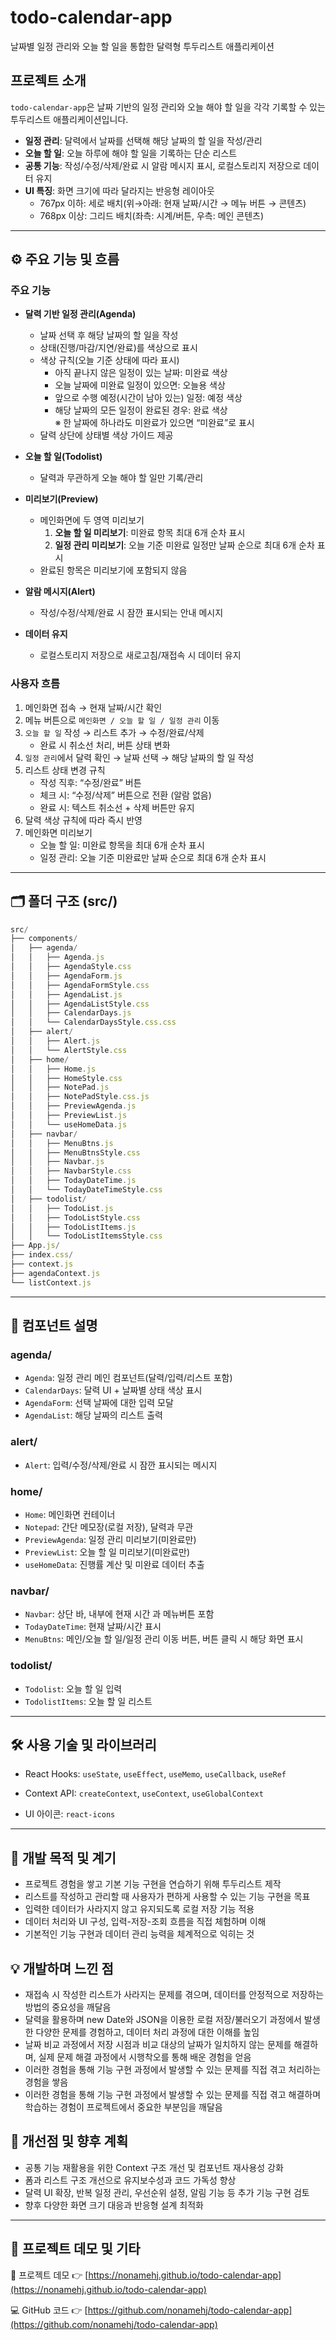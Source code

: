 # todo-calendar-app

날짜별 일정 관리와 오늘 할 일을 통합한 달력형 투두리스트 애플리케이션

## 프로젝트 소개

`todo-calendar-app`은 날짜 기반의 일정 관리와 오늘 해야 할 일을 각각 기록할 수 있는 투두리스트 애플리케이션입니다.

- **일정 관리**: 달력에서 날짜를 선택해 해당 날짜의 할 일을 작성/관리
- **오늘 할 일**: 오늘 하루에 해야 할 일을 기록하는 단순 리스트
- **공통 기능**: 작성/수정/삭제/완료 시 알람 메시지 표시, 로컬스토리지 저장으로 데이터 유지
- **UI 특징**: 화면 크기에 따라 달라지는 반응형 레이아웃
  - 767px 이하: 세로 배치(위→아래: 현재 날짜/시간 → 메뉴 버튼 → 콘텐츠)
  - 768px 이상: 그리드 배치(좌측: 시계/버튼, 우측: 메인 콘텐츠)

---

## ⚙️ 주요 기능 및 흐름

### 주요 기능

- **달력 기반 일정 관리(Agenda)**

  - 날짜 선택 후 해당 날짜의 할 일을 작성
  - 상태(진행/마감/지연/완료)를 색상으로 표시
  - 색상 규칙(오늘 기준 상태에 따라 표시)
    - 아직 끝나지 않은 일정이 있는 날짜: 미완료 색상
    - 오늘 날짜에 미완료 일정이 있으면: 오늘용 색상
    - 앞으로 수행 예정(시간이 남아 있는) 일정: 예정 색상
    - 해당 날짜의 모든 일정이 완료된 경우: 완료 색상  
      ※ 한 날짜에 하나라도 미완료가 있으면 “미완료”로 표시
  - 달력 상단에 상태별 색상 가이드 제공

- **오늘 할 일(Todolist)**
  - 달력과 무관하게 오늘 해야 할 일만 기록/관리
- **미리보기(Preview)**

  - 메인화면에 두 영역 미리보기
    1. **오늘 할 일 미리보기**: 미완료 항목 최대 6개 순차 표시
    2. **일정 관리 미리보기**: 오늘 기준 미완료 일정만 날짜 순으로 최대 6개 순차 표시
  - 완료된 항목은 미리보기에 포함되지 않음

- **알람 메시지(Alert)**

  - 작성/수정/삭제/완료 시 잠깐 표시되는 안내 메시지

- **데이터 유지**
  - 로컬스토리지 저장으로 새로고침/재접속 시 데이터 유지

### 사용자 흐름

1. 메인화면 접속 → 현재 날짜/시간 확인
2. 메뉴 버튼으로 `메인화면 / 오늘 할 일 / 일정 관리` 이동
3. `오늘 할 일` 작성 → 리스트 추가 → 수정/완료/삭제
   - 완료 시 취소선 처리, 버튼 상태 변화
4. `일정 관리`에서 달력 확인 → 날짜 선택 → 해당 날짜의 할 일 작성
5. 리스트 상태 변경 규칙
   - 작성 직후: “수정/완료” 버튼
   - 체크 시: “수정/삭제” 버튼으로 전환 (알람 없음)
   - 완료 시: 텍스트 취소선 + 삭제 버튼만 유지
6. 달력 색상 규칙에 따라 즉시 반영
7. 메인화면 미리보기
   - 오늘 할 일: 미완료 항목을 최대 6개 순차 표시
   - 일정 관리: 오늘 기준 미완료만 날짜 순으로 최대 6개 순차 표시

---

## 🗂️ 폴더 구조 (src/)

```js
src/
├── components/
│   ├── agenda/
│   │   ├── Agenda.js
│   │   ├── AgendaStyle.css
│   │   ├── AgendaForm.js
│   │   ├── AgendaFormStyle.css
│   │   ├── AgendaList.js
│   │   ├── AgendaListStyle.css
│   │   ├── CalendarDays.js
│   │   └── CalendarDaysStyle.css.css
│   ├── alert/
│   │   ├── Alert.js
│   │   └── AlertStyle.css
│   ├── home/
│   │   ├── Home.js
│   │   ├── HomeStyle.css
│   │   ├── NotePad.js
│   │   ├── NotePadStyle.css.js
│   │   ├── PreviewAgenda.js
│   │   ├── PreviewList.js
│   │   └── useHomeData.js
│   ├── navbar/
│   │   ├── MenuBtns.js
│   │   ├── MenuBtnsStyle.css
│   │   ├── Navbar.js
│   │   ├── NavbarStyle.css
│   │   ├── TodayDateTime.js
│   │   └── TodayDateTimeStyle.css
│   ├── todolist/
│   │   ├── TodoList.js
│   │   ├── TodoListStyle.css
│   │   ├── TodoListItems.js
│   │   └── TodoListItemsStyle.css
├── App.js/
├── index.css/
├── context.js
├── agendaContext.js
└── listContext.js

```

---

## 🧩 컴포넌트 설명

### **agenda/**

- `Agenda`: 일정 관리 메인 컴포넌트(달력/입력/리스트 포함)
- `CalendarDays`: 달력 UI + 날짜별 상태 색상 표시
- `AgendaForm`: 선택 날짜에 대한 입력 모달
- `AgendaList`: 해당 날짜의 리스트 출력

### **alert/**

- `Alert`: 입력/수정/삭제/완료 시 잠깐 표시되는 메시지

### **home/**

- `Home`: 메인화면 컨테이너
- `Notepad`: 간단 메모장(로컬 저장), 달력과 무관
- `PreviewAgenda`: 일정 관리 미리보기(미완료만)
- `PreviewList`: 오늘 할 일 미리보기(미완료만)
- `useHomeData`: 진행률 계산 및 미완료 데이터 추출

### **navbar/**

- `Navbar`: 상단 바, 내부에 현재 시간 과 메뉴버튼 포함
- `TodayDateTime`: 현재 날짜/시간 표시
- `MenuBtns`: 메인/오늘 할 일/일정 관리 이동 버튼, 버튼 클릭 시 해당 화면 표시

### **todolist/**

- `Todolist`: 오늘 할 일 입력
- `TodolistItems`: 오늘 할 일 리스트

---

## 🛠️ 사용 기술 및 라이브러리

- React Hooks: `useState`, `useEffect`, `useMemo`, `useCallback`, `useRef`

- Context API: `createContext`, `useContext`, `useGlobalContext`

- UI 아이콘: `react-icons`

---

## 🎯 개발 목적 및 계기

- 프로젝트 경험을 쌓고 기본 기능 구현을 연습하기 위해 투두리스트 제작
- 리스트를 작성하고 관리할 때 사용자가 편하게 사용할 수 있는 기능 구현을 목표
- 입력한 데이터가 사라지지 않고 유지되도록 로컬 저장 기능 적용
- 데이터 처리와 UI 구성, 입력-저장-조회 흐름을 직접 체험하며 이해
- 기본적인 기능 구현과 데이터 관리 능력을 체계적으로 익히는 것

## 💡 개발하며 느낀 점

- 재접속 시 작성한 리스트가 사라지는 문제를 겪으며, 데이터를 안정적으로 저장하는 방법의 중요성을 깨달음
- 달력을 활용하며 new Date와 JSON을 이용한 로컬 저장/불러오기 과정에서 발생한 다양한 문제를 경험하고, 데이터 처리 과정에 대한 이해를 높임
- 날짜 비교 과정에서 저장 시점과 비교 대상의 날짜가 일치하지 않는 문제를 해결하며, 실제 문제 해결 과정에서 시행착오를 통해 배운 경험을 얻음
- 이러한 경험을 통해 기능 구현 과정에서 발생할 수 있는 문제를 직접 겪고 처리하는 경험을 쌓음
- 이러한 경험을 통해 기능 구현 과정에서 발생할 수 있는 문제를 직접 겪고 해결하며 학습하는 경험이 프로젝트에서 중요한 부분임을 깨달음

## 🔮 개선점 및 향후 계획

- 공통 기능 재활용을 위한 Context 구조 개선 및 컴포넌트 재사용성 강화
- 폼과 리스트 구조 개선으로 유지보수성과 코드 가독성 향상
- 달력 UI 확장, 반복 일정 관리, 우선순위 설정, 알림 기능 등 추가 기능 구현 검토
- 향후 다양한 화면 크기 대응과 반응형 설계 최적화

---

## 📸 프로젝트 데모 및 기타

📸 프로젝트 데모
👉 [https://nonamehj.github.io/todo-calendar-app](https://nonamehj.github.io/todo-calendar-app)

💻 GitHub 코드
👉 [https://github.com/nonamehj/todo-calendar-app](https://github.com/nonamehj/todo-calendar-app)
